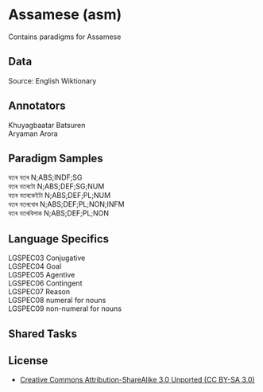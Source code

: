 # Assamese (asm)

Contains paradigms for Assamese

## Data

Source: English Wiktionary

## Annotators
Khuyagbaatar Batsuren <br />
Aryaman Arora

## Paradigm Samples
বতৰ	বতৰ	N;ABS;INDF;SG <br />
বতৰ	বতৰটো	N;ABS;DEF;SG;NUM <br />
বতৰ	বতৰকেইটা	N;ABS;DEF;PL;NUM <br />
বতৰ	বতৰবোৰ	N;ABS;DEF;PL;NON;INFM <br />
বতৰ	বতৰবিলাক	N;ABS;DEF;PL;NON <br />

## Language Specifics
LGSPEC03 Conjugative <br />
LGSPEC04 Goal <br />
LGSPEC05 Agentive <br />
LGSPEC06 Contingent <br />
LGSPEC07 Reason <br />
LGSPEC08 numeral for nouns <br />
LGSPEC09 non-numeral for nouns <br />

## Shared Tasks


## License
- [Creative Commons Attribution-ShareAlike 3.0 Unported (CC BY-SA 3.0)](https://creativecommons.org/licenses/by-sa/3.0/)
